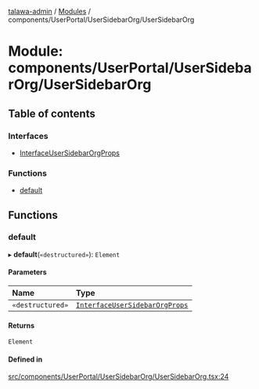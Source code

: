 [talawa-admin](../README.md) / [Modules](../modules.md) / components/UserPortal/UserSidebarOrg/UserSidebarOrg

# Module: components/UserPortal/UserSidebarOrg/UserSidebarOrg

## Table of contents

### Interfaces

- [InterfaceUserSidebarOrgProps](../interfaces/components_UserPortal_UserSidebarOrg_UserSidebarOrg.InterfaceUserSidebarOrgProps.md)

### Functions

- [default](components_UserPortal_UserSidebarOrg_UserSidebarOrg.md#default)

## Functions

### default

▸ **default**(`«destructured»`): `Element`

#### Parameters

| Name | Type |
| :------ | :------ |
| `«destructured»` | [`InterfaceUserSidebarOrgProps`](../interfaces/components_UserPortal_UserSidebarOrg_UserSidebarOrg.InterfaceUserSidebarOrgProps.md) |

#### Returns

`Element`

#### Defined in

[src/components/UserPortal/UserSidebarOrg/UserSidebarOrg.tsx:24](https://github.com/duplixx/talawa-admin/blob/0632235/src/components/UserPortal/UserSidebarOrg/UserSidebarOrg.tsx#L24)
